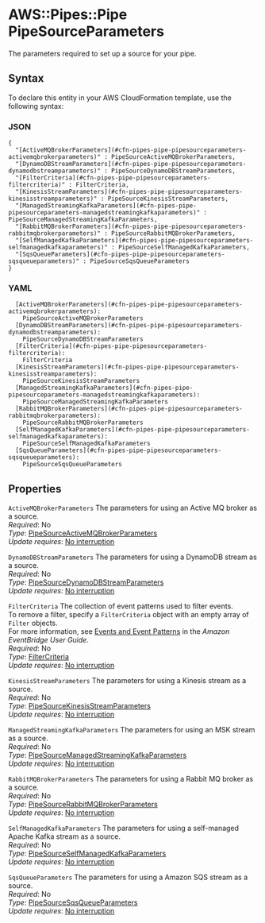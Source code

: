 # AWS::Pipes::Pipe PipeSourceParameters<a name="aws-properties-pipes-pipe-pipesourceparameters"></a>

The parameters required to set up a source for your pipe\.

## Syntax<a name="aws-properties-pipes-pipe-pipesourceparameters-syntax"></a>

To declare this entity in your AWS CloudFormation template, use the following syntax:

### JSON<a name="aws-properties-pipes-pipe-pipesourceparameters-syntax.json"></a>

```
{
  "[ActiveMQBrokerParameters](#cfn-pipes-pipe-pipesourceparameters-activemqbrokerparameters)" : PipeSourceActiveMQBrokerParameters,
  "[DynamoDBStreamParameters](#cfn-pipes-pipe-pipesourceparameters-dynamodbstreamparameters)" : PipeSourceDynamoDBStreamParameters,
  "[FilterCriteria](#cfn-pipes-pipe-pipesourceparameters-filtercriteria)" : FilterCriteria,
  "[KinesisStreamParameters](#cfn-pipes-pipe-pipesourceparameters-kinesisstreamparameters)" : PipeSourceKinesisStreamParameters,
  "[ManagedStreamingKafkaParameters](#cfn-pipes-pipe-pipesourceparameters-managedstreamingkafkaparameters)" : PipeSourceManagedStreamingKafkaParameters,
  "[RabbitMQBrokerParameters](#cfn-pipes-pipe-pipesourceparameters-rabbitmqbrokerparameters)" : PipeSourceRabbitMQBrokerParameters,
  "[SelfManagedKafkaParameters](#cfn-pipes-pipe-pipesourceparameters-selfmanagedkafkaparameters)" : PipeSourceSelfManagedKafkaParameters,
  "[SqsQueueParameters](#cfn-pipes-pipe-pipesourceparameters-sqsqueueparameters)" : PipeSourceSqsQueueParameters
}
```

### YAML<a name="aws-properties-pipes-pipe-pipesourceparameters-syntax.yaml"></a>

```
  [ActiveMQBrokerParameters](#cfn-pipes-pipe-pipesourceparameters-activemqbrokerparameters): 
    PipeSourceActiveMQBrokerParameters
  [DynamoDBStreamParameters](#cfn-pipes-pipe-pipesourceparameters-dynamodbstreamparameters): 
    PipeSourceDynamoDBStreamParameters
  [FilterCriteria](#cfn-pipes-pipe-pipesourceparameters-filtercriteria): 
    FilterCriteria
  [KinesisStreamParameters](#cfn-pipes-pipe-pipesourceparameters-kinesisstreamparameters): 
    PipeSourceKinesisStreamParameters
  [ManagedStreamingKafkaParameters](#cfn-pipes-pipe-pipesourceparameters-managedstreamingkafkaparameters): 
    PipeSourceManagedStreamingKafkaParameters
  [RabbitMQBrokerParameters](#cfn-pipes-pipe-pipesourceparameters-rabbitmqbrokerparameters): 
    PipeSourceRabbitMQBrokerParameters
  [SelfManagedKafkaParameters](#cfn-pipes-pipe-pipesourceparameters-selfmanagedkafkaparameters): 
    PipeSourceSelfManagedKafkaParameters
  [SqsQueueParameters](#cfn-pipes-pipe-pipesourceparameters-sqsqueueparameters): 
    PipeSourceSqsQueueParameters
```

## Properties<a name="aws-properties-pipes-pipe-pipesourceparameters-properties"></a>

`ActiveMQBrokerParameters`  <a name="cfn-pipes-pipe-pipesourceparameters-activemqbrokerparameters"></a>
The parameters for using an Active MQ broker as a source\.  
*Required*: No  
*Type*: [PipeSourceActiveMQBrokerParameters](aws-properties-pipes-pipe-pipesourceactivemqbrokerparameters.md)  
*Update requires*: [No interruption](https://docs.aws.amazon.com/AWSCloudFormation/latest/UserGuide/using-cfn-updating-stacks-update-behaviors.html#update-no-interrupt)

`DynamoDBStreamParameters`  <a name="cfn-pipes-pipe-pipesourceparameters-dynamodbstreamparameters"></a>
The parameters for using a DynamoDB stream as a source\.  
*Required*: No  
*Type*: [PipeSourceDynamoDBStreamParameters](aws-properties-pipes-pipe-pipesourcedynamodbstreamparameters.md)  
*Update requires*: [No interruption](https://docs.aws.amazon.com/AWSCloudFormation/latest/UserGuide/using-cfn-updating-stacks-update-behaviors.html#update-no-interrupt)

`FilterCriteria`  <a name="cfn-pipes-pipe-pipesourceparameters-filtercriteria"></a>
The collection of event patterns used to filter events\.  
To remove a filter, specify a `FilterCriteria` object with an empty array of `Filter` objects\.  
For more information, see [Events and Event Patterns](https://docs.aws.amazon.com/eventbridge/latest/userguide/eventbridge-and-event-patterns.html) in the *Amazon EventBridge User Guide*\.  
*Required*: No  
*Type*: [FilterCriteria](aws-properties-pipes-pipe-filtercriteria.md)  
*Update requires*: [No interruption](https://docs.aws.amazon.com/AWSCloudFormation/latest/UserGuide/using-cfn-updating-stacks-update-behaviors.html#update-no-interrupt)

`KinesisStreamParameters`  <a name="cfn-pipes-pipe-pipesourceparameters-kinesisstreamparameters"></a>
The parameters for using a Kinesis stream as a source\.  
*Required*: No  
*Type*: [PipeSourceKinesisStreamParameters](aws-properties-pipes-pipe-pipesourcekinesisstreamparameters.md)  
*Update requires*: [No interruption](https://docs.aws.amazon.com/AWSCloudFormation/latest/UserGuide/using-cfn-updating-stacks-update-behaviors.html#update-no-interrupt)

`ManagedStreamingKafkaParameters`  <a name="cfn-pipes-pipe-pipesourceparameters-managedstreamingkafkaparameters"></a>
The parameters for using an MSK stream as a source\.  
*Required*: No  
*Type*: [PipeSourceManagedStreamingKafkaParameters](aws-properties-pipes-pipe-pipesourcemanagedstreamingkafkaparameters.md)  
*Update requires*: [No interruption](https://docs.aws.amazon.com/AWSCloudFormation/latest/UserGuide/using-cfn-updating-stacks-update-behaviors.html#update-no-interrupt)

`RabbitMQBrokerParameters`  <a name="cfn-pipes-pipe-pipesourceparameters-rabbitmqbrokerparameters"></a>
The parameters for using a Rabbit MQ broker as a source\.  
*Required*: No  
*Type*: [PipeSourceRabbitMQBrokerParameters](aws-properties-pipes-pipe-pipesourcerabbitmqbrokerparameters.md)  
*Update requires*: [No interruption](https://docs.aws.amazon.com/AWSCloudFormation/latest/UserGuide/using-cfn-updating-stacks-update-behaviors.html#update-no-interrupt)

`SelfManagedKafkaParameters`  <a name="cfn-pipes-pipe-pipesourceparameters-selfmanagedkafkaparameters"></a>
The parameters for using a self\-managed Apache Kafka stream as a source\.  
*Required*: No  
*Type*: [PipeSourceSelfManagedKafkaParameters](aws-properties-pipes-pipe-pipesourceselfmanagedkafkaparameters.md)  
*Update requires*: [No interruption](https://docs.aws.amazon.com/AWSCloudFormation/latest/UserGuide/using-cfn-updating-stacks-update-behaviors.html#update-no-interrupt)

`SqsQueueParameters`  <a name="cfn-pipes-pipe-pipesourceparameters-sqsqueueparameters"></a>
The parameters for using a Amazon SQS stream as a source\.  
*Required*: No  
*Type*: [PipeSourceSqsQueueParameters](aws-properties-pipes-pipe-pipesourcesqsqueueparameters.md)  
*Update requires*: [No interruption](https://docs.aws.amazon.com/AWSCloudFormation/latest/UserGuide/using-cfn-updating-stacks-update-behaviors.html#update-no-interrupt)
